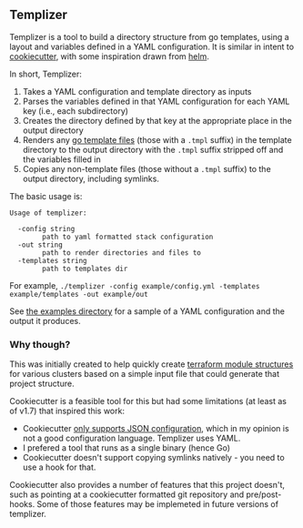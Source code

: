 ## Templizer
Templizer is a tool to build a directory structure from go templates, using a layout and variables defined in a YAML configuration. It is similar in intent to [cookiecutter](https://github.com/cookiecutter/cookiecutter), with some inspiration drawn from [helm](https://github.com/helm/helm).

In short, Templizer:
1. Takes a YAML configuration and template directory as inputs
2. Parses the variables defined in that YAML configuration for each YAML key (i.e., each subdirectory)
3. Creates the directory defined by that key at the appropriate place in the output directory
4. Renders any [go template files](https://pkg.go.dev/text/template) (those with a `.tmpl` suffix) in the template directory to the output directory with the `.tmpl` suffix stripped off and the variables filled in
5. Copies any non-template files (those without a `.tmpl` suffix) to the output directory, including symlinks.

The basic usage is:
```
Usage of templizer:

  -config string
        path to yaml formatted stack configuration
  -out string
        path to render directories and files to
  -templates string
        path to templates dir
```
For example, `./templizer -config example/config.yml -templates example/templates -out example/out`

See [the examples directory](https://github.com/rorski/templizer/examples) for a sample of a YAML configuration and the output it produces.

### Why though?
This was initially created to help quickly create [terraform module structures](https://www.terraform.io/language/modules/develop/structure) for various clusters based on a simple input file that could generate that project structure.

Cookiecutter is a feasible tool for this but had some limitations (at least as of v1.7) that inspired this work:
* Cookiecutter [only supports JSON configuration](https://github.com/cookiecutter/cookiecutter/issues/970#issuecomment-336695070), which in my opinion is not a good configuration language. Templizer uses YAML.
* I prefered a tool that runs as a single binary (hence Go)
* Cookiecutter doesn't support copying symlinks natively - you need to use a hook for that.

Cookiecutter also provides a number of features that this project doesn't, such as pointing at a cookiecutter formatted git repository and pre/post-hooks. Some of those features may be implemeted in future versions of templizer.